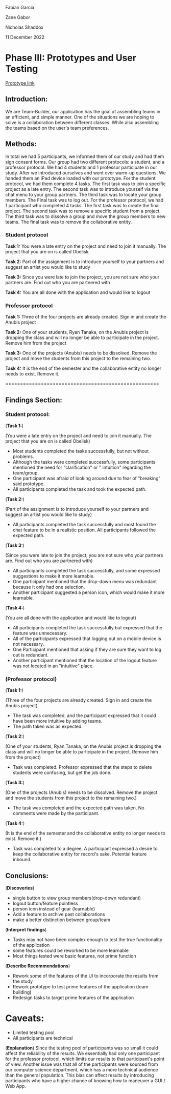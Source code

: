 Fabian Garcia 

Zane Gabor 

Nicholas Shaddox 

11 December 2022 

# Phase III: Prototypes and User Testing

[Prototype link](../prototype/)

## Introduction:
We are Team-Builder, our application has the goal of assembling teams in an efficient, and simple manner. One of the situations we are hoping to solve is a collaboration between different classes. While also assembling the teams based on the user's team preferences. 

## Methods:
In total we had 5 participants, we informed them of our study and had them sign consent forms. Our group had two different protocols: a student, and a professor protocol. We had 4 students and 1 professor participate in our study. After we introduced ourselves and went over warm-up questions. We handed them an iPad device loaded with our prototype. For the student protocol, we had them complete 4 tasks. The first task was to join a specific project as a late entry. The second task was to introduce yourself via the chat menu to your group partners. The third task was to locate your group members. The Final task was to log out. For the professor protocol, we had 1 participant who completed 4 tasks. The first task was to create the final project. The second task was to remove a specific student from a project. The third task was to dissolve a group and move the group members to new teams. The final task was to remove the collaborative entity. 

### Student protocol

**Task 1:**
You were a late entry on the project and need to join it manually. The project that you are on is called Obelisk

**Task 2:**
Part of the assignment is to introduce yourself to your partners and suggest an artist you would like to study

**Task 3:**
Since you were late to join the project, you are not sure who your partners are. Find out who you are partnered with

**Task 4:**
You are all done with the application and would like to logout
 
### Professor protocol

**Task 1:**
Three of the four projects are already created. Sign in and create the Anubis project

**Task 2:**
One of your students, Ryan Tanaka, on the Anubis project is dropping the class and will no longer be able to participate in the project. Remove him from the project

**Task 3:**
One of the projects (Anubis) needs to be dissolved. Remove the project and move the students from this project to the remaining two.

**Task 4:**
It is the end of the semester and the collaborative entity no longer needs to exist. Remove it.



====================================================

## Findings Section:
### Student protocol:


(**Task 1:**)

(You were a late entry on the project and need to join it manually. The project that you are on is called Obelisk)

- Most students completed the tasks successfully, but not without problems. 
- Although the tasks were completed successfully, some participants mentioned the need for "clarification" or " intuition" regarding the team/group. 
- One participant was afraid of looking around due to fear of "breaking" said prototype. 
- All participants completed the task and took the expected path.

(**Task 2:**)

(Part of the assignment is to introduce yourself to your partners and suggest an artist you would like to study)

- All participants completed the task successfully and most found the chat feature to be in a realistic position. All participants followed the expected path.

(**Task 3:**)

(Since you were late to join the project, you are not sure who your partners are. Find out who you are partnered with)

- All participants completed the task successfully, and some expressed suggestions to make it more learnable. 
- One participant mentioned that the drop-down menu was redundant because it only had one selection. 
- Another participant suggested a person icon, which would make it more learnable. 

(**Task 4:**)

(You are all done with the application and would like to logout)

- All participants completed the task successfully but expressed that the feature was unnecessary. 
- All of the participants expressed that logging out on a mobile device is not necessary. 
- One Participant mentioned that asking if they are sure they want to log out is redundant. 
- Another participant mentioned that the location of the logout feature was not located in an "intuitive" place. 


### (Professor protocol)

(**Task 1:**)

(Three of the four projects are already created. Sign in and create the Anubis project)

- The task was completed, and the participant expressed that it could have been more intuitive by adding teams. 
- The path taken was as expected.

(**Task 2:**)

(One of your students, Ryan Tanaka, on the Anubis project is dropping the class and will no longer be able to participate in the project. Remove him from the project)

- Task was completed. Professor expressed that the steps to delete students were confusing, but get the job done. 

(**Task 3:**)

(One of the projects (Anubis) needs to be dissolved. Remove the project and move the students from this project to the remaining two.)

- The task was completed and the expected path was taken. No comments were made by the participant.

(**Task 4:**)

(It is the end of the semester and the collaborative entity no longer needs to exist. Remove it.)

- Task was completed to a degree. A participant expressed a desire to keep the collaborative entity for record's sake. Potential feature inbound.


## Conclusions:

(**Discoveries**)
- single button to view group members(drop-down redundant)
- logout button/feature pointless
- person icon instead of gear (learnable)
- Add a feature to archive past collaborations
- make a better distinction between group/team

(**Interpret findings**)
- Tasks may not have been complex enough to test the true functionality of the application
- some features could be reworked to be more learnable
- Most things tested were basic features, not prime function

(**Describe Recommendations**)
- Rework some of the features of the UI to incorporate the results from the study
- Rework prototype to test prime features of the application (team building)
- Redesign tasks to target prime features of the application 

# Caveats:
- Limited testing pool
- All participants are technical 

(**Explanation**)
Since the testing pool of participants was so small it could affect the reliability of the results. We essentially had only one participant for the professor protocol, which limits our results to that participant's point of view. Another issue was that all of the participants were sourced from our computer science department, which has a more technical audience than the general population. This bias can affect results by introducing participants who have a higher chance of knowing how to maneuver a GUI / Web App.

